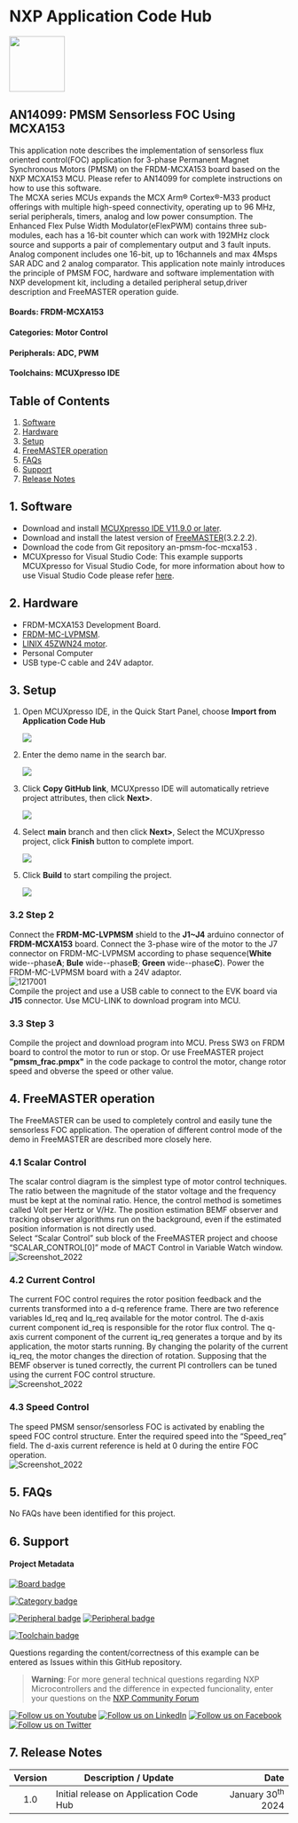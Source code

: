 # NXP Application Code Hub
[<img src="https://mcuxpresso.nxp.com/static/icon/nxp-logo-color.svg" width="100"/>](https://www.nxp.com)

## AN14099: PMSM Sensorless FOC Using MCXA153

This application note describes the implementation of sensorless flux
oriented control(FOC) application for 3-phase Permanent Magnet Synchronous
Motors (PMSM) on the FRDM-MCXA153 board based on the NXP MCXA153 MCU. Please refer to AN14099 <!--[AN14099](https://www.nxp.com/docs/en/application-note/AN14099.pdf)Will add after release --> for complete instructions on how to use this software.  
The MCXA series MCUs expands the MCX Arm® Cortex®-M33 product offerings with multiple high-speed connectivity, operating up to 96 MHz, serial peripherals, timers, analog and low power consumption. The Enhanced Flex Pulse Width Modulator(eFlexPWM) contains three sub-modules, each has a 16-bit counter which can work with 192MHz clock source and supports a pair of complementary output and 3 fault inputs. 
Analog component includes one 16-bit, up to 16channels and max 4Msps SAR ADC and 2 analog comparator.
This application note mainly introduces the principle of PMSM FOC, hardware and software implementation with NXP development kit, including a detailed peripheral setup,driver description and FreeMASTER operation guide.

#### Boards: FRDM-MCXA153
#### Categories: Motor Control
#### Peripherals: ADC, PWM
#### Toolchains: MCUXpresso IDE

## Table of Contents
1. [Software](#step1)
2. [Hardware](#step2)
3. [Setup](#step3)
4. [FreeMASTER operation](#step4)
5. [FAQs](#step5) 
6. [Support](#step6)
7. [Release Notes](#step7)

## 1. Software<a name="step1"></a>
- Download and install [MCUXpresso IDE V11.9.0 or later](https://www.nxp.com/design/design-center/software/development-software/mcuxpresso-software-and-tools-/mcuxpresso-integrated-development-environment-ide:MCUXpresso-IDE).
- Download and install the latest version of [FreeMASTER](https://www.nxp.com/design/software/development-software/freemaster-run-time-debugging-tool:FREEMASTER)(3.2.2.2).
- Download the code from Git repository an-pmsm-foc-mcxa153 <!--[an-pmsm-foc-mcxa153](https://github.com/nxp-appcodehub/an-pmsm-foc-mcxa153/browse)-->.  
- MCUXpresso for Visual Studio Code: This example supports MCUXpresso for Visual Studio Code, for more information about how to use Visual Studio Code please refer [here](https://www.nxp.com/design/training/getting-started-with-mcuxpresso-for-visual-studio-code:TIP-GETTING-STARTED-WITH-MCUXPRESSO-FOR-VS-CODE).

## 2. Hardware<a name="step2"></a>
- FRDM-MCXA153 Development Board.<!--[FRDM-MCXA153 Development Board](TBD).-->
- [FRDM-MC-LVPMSM](https://www.nxp.com/design/development-boards/freedom-development-boards/mcu-boards/nxp-freedom-development-platform-for-low-voltage-3-phase-pmsm-motor-control:FRDM-MC-LVPMSM).
- [LINIX 45ZWN24 motor](https://www.nxp.com/design/development-boards/freedom-development-boards/mcu-boards/low-voltage-3-phase-motor-for-frdm-platform:FRDM-MC-LVMTR).
- Personal Computer
- USB type-C cable and 24V adaptor.

## 3. Setup<a name="step3"></a>
1. Open MCUXpresso IDE, in the Quick Start Panel, choose **Import from Application Code Hub** 

	![](image/import_project_1.png)

2. Enter the demo name in the search bar.

	![](image/import_project_2.png) 

3. Click **Copy GitHub link**, MCUXpresso IDE will automatically retrieve project attributes, then click **Next>**.

	![](image/import_project_3.png)

4. Select **main** branch and then click **Next>**, Select the MCUXpresso project, click **Finish** button to complete import.

	![](image/import_project_4.png)  

4. Click **Build** to start compiling the project.

	![](image/build_project.png) 	
    
### 3.2 Step 2
Connect the **FRDM-MC-LVPMSM** shield to the **J1~J4** arduino connector of **FRDM-MCXA153** board. Connect the 3-phase wire of the motor to the J7 connector on FRDM-MC-LVPMSM according to phase sequence(**White** wide--phase**A**; **Bule** wide--phase**B**; **Green** wide--phase**C**). Power the FRDM-MC-LVPMSM board with a 24V adaptor.  
![1217001](image/1217001.png)  
Compile the project and use a USB cable to connect to the EVK board via **J15** connector. Use MCU-LINK to download program into MCU.  
### 3.3 Step 3
Compile the project and download program into MCU.  Press SW3 on FRDM board to control the motor to run or stop. Or use FreeMASTER project **"pmsm_frac.pmpx"** in the code package to control the motor, change rotor speed and obverse the speed or other value.  
## 4. FreeMASTER operation<a name="step4"></a>
The FreeMASTER can be used to completely control and easily tune the sensorless FOC application. The operation of different control mode of the demo in FreeMASTER are described more closely here.  
### 4.1 Scalar Control
The scalar control diagram is the simplest type of motor control techniques. The ratio between the magnitude of the stator voltage and the frequency must be kept at the nominal ratio. Hence, the control method is sometimes called Volt per Hertz or V/Hz.  The position estimation BEMF observer and tracking observer algorithms run on the background, even if the estimated position information is not directly used.  
Select “Scalar Control” sub block of the FreeMASTER project and choose “SCALAR_CONTROL[0]” mode of MACT Control in Variable Watch window.  
![Screenshot_2022](image/scalar_control.png) 
### 4.2 Current Control
The current FOC control requires the rotor position feedback and the currents transformed into a d-q reference frame. There are two reference variables Id_req and Iq_req available for the motor control. The d-axis current component id_req is responsible for the rotor flux control. The q-axis current component of the current iq_req generates a torque and by its application, the motor starts running. By changing the polarity of the current iq_req, the motor changes the direction of rotation. Supposing that the BEMF observer is tuned correctly, the current PI controllers can be tuned using the current FOC control structure.  
![Screenshot_2022](image/current_control.png) 
### 4.3 Speed Control
The speed PMSM sensor/sensorless FOC is activated by enabling the speed FOC control structure. Enter the required speed into the “Speed_req” field. The d-axis current reference is held at 0 during the entire FOC operation.  
![Screenshot_2022](image/Speed_control.png)  
## 5. FAQs<a name="step5"></a>
No FAQs have been identified for this project.

## 6. Support<a name="step6"></a>
#### Project Metadata
<!----- Boards ----->
[![Board badge](https://img.shields.io/badge/Board-FRDM&ndash;MCXA153-blue)](https://github.com/search?q=org%3Anxp-appcodehub+FRDM-MCXA153+in%3Areadme&type=Repositories)

<!----- Categories ----->
[![Category badge](https://img.shields.io/badge/Category-MOTOR%20CONTROL-yellowgreen)](https://github.com/search?q=org%3Anxp-appcodehub+motor_control+in%3Areadme&type=Repositories)

<!----- Peripherals ----->
[![Peripheral badge](https://img.shields.io/badge/Peripheral-ADC-yellow)](https://github.com/search?q=org%3Anxp-appcodehub+adc+in%3Areadme&type=Repositories) [![Peripheral badge](https://img.shields.io/badge/Peripheral-PWM-yellow)](https://github.com/search?q=org%3Anxp-appcodehub+pwm+in%3Areadme&type=Repositories)

<!----- Toolchains ----->
[![Toolchain badge](https://img.shields.io/badge/Toolchain-MCUXPRESSO%20IDE-orange)](https://github.com/search?q=org%3Anxp-appcodehub+mcux+in%3Areadme&type=Repositories)

Questions regarding the content/correctness of this example can be entered as Issues within this GitHub repository.

>**Warning**: For more general technical questions regarding NXP Microcontrollers and the difference in expected funcionality, enter your questions on the [NXP Community Forum](https://community.nxp.com/)

[![Follow us on Youtube](https://img.shields.io/badge/Youtube-Follow%20us%20on%20Youtube-red.svg)](https://www.youtube.com/@NXP_Semiconductors)
[![Follow us on LinkedIn](https://img.shields.io/badge/LinkedIn-Follow%20us%20on%20LinkedIn-blue.svg)](https://www.linkedin.com/company/nxp-semiconductors)
[![Follow us on Facebook](https://img.shields.io/badge/Facebook-Follow%20us%20on%20Facebook-blue.svg)](https://www.facebook.com/nxpsemi/)
[![Follow us on Twitter](https://img.shields.io/badge/Twitter-Follow%20us%20on%20Twitter-white.svg)](https://twitter.com/NXP)

## 7. Release Notes<a name="step7"></a>
| Version | Description / Update                           | Date                        |
|:-------:|------------------------------------------------|----------------------------:|
| 1.0     | Initial release on Application Code Hub        | January 30<sup>th</sup> 2024 |

